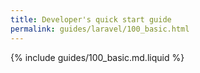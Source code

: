 ```yaml
---
title: Developer's quick start guide
permalink: guides/laravel/100_basic.html
---
```


{% include guides/100_basic.md.liquid %}
